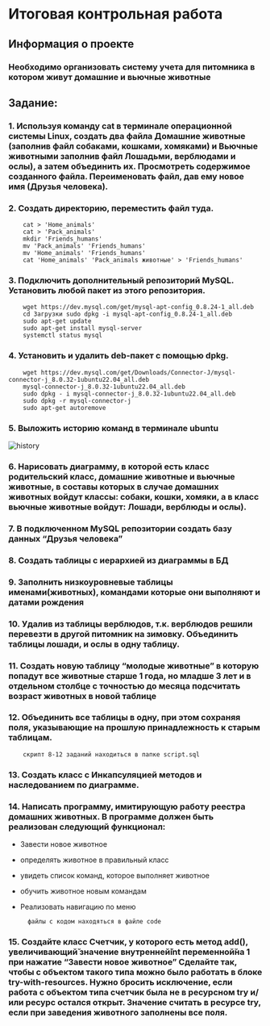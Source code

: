 # Итоговая контрольная работа

## Информация о проекте
### Необходимо организовать систему учета для питомника в котором живут домашние и вьючные животные
## Задание:
### 1. Используя команду cat в терминале операционной системы Linux, создать два файла Домашние животные (заполнив файл собаками, кошками, хомяками) и Вьючные животными заполнив файл Лошадьми, верблюдами и ослы), а затем объединить их. Просмотреть содержимое созданного файла. Переименовать файл, дав ему новое имя (Друзья человека).
### 2. Создать директорию, переместить файл туда.
        cat > 'Home_animals'
        cat > 'Pack_animals'
        mkdir 'Friends_humans'
        mv 'Pack_animals' 'Friends_humans'
        mv 'Home_animals' 'Friends_humans'
        cat 'Home_animals' 'Pack_animals животные' > 'Friends_humans'

### 3. Подключить дополнительный репозиторий MySQL. Установить любой пакет из этого репозитория.
        wget https://dev.mysql.com/get/mysql-apt-config_0.8.24-1_all.deb
        cd Загрузки sudo dpkg -i mysql-apt-config_0.8.24-1_all.deb
        sudo apt-get update
        sudo apt-get install mysql-server
        systemctl status mysql
### 4. Установить и удалить deb-пакет с помощью dpkg.
        wget https://dev.mysql.com/get/Downloads/Connector-J/mysql-connector-j_8.0.32-1ubuntu22.04_all.deb
        mysql-connector-j_8.0.32-1ubuntu22.04_all.deb
        sudo dpkg - i mysql-connector-j_8.0.32-1ubuntu22.04_all.deb
        sudo dpkg -r mysql-connector-j
        sudo apt-get autoremove
### 5. Выложить историю команд в терминале ubuntu
![history](BD_SSH\demo\images\history.png)
### 6. Нарисовать диаграмму, в которой есть класс родительский класс, домашние животные и вьючные животные, в составы которых в случае домашних животных войдут классы: собаки, кошки, хомяки, а в класс вьючные животные войдут: Лошади, верблюды и ослы).
### 7. В подключенном MySQL репозитории создать базу данных “Друзья человека”
### 8. Создать таблицы с иерархией из диаграммы в БД
### 9. Заполнить низкоуровневые таблицы именами(животных), командами которые они выполняют и датами рождения
### 10. Удалив из таблицы верблюдов, т.к. верблюдов решили перевезти в другой питомник на зимовку. Объединить таблицы лошади, и ослы в одну таблицу.
### 11. Создать новую таблицу “молодые животные” в которую попадут все животные старше 1 года, но младше 3 лет и в отдельном столбце с точностью до месяца подсчитать возраст животных в новой таблице
### 12. Объединить все таблицы в одну, при этом сохраняя поля, указывающие на прошлую принадлежность к старым таблицам.
        скрипт 8-12 заданий находиться в папке script.sql
### 13. Создать класс с Инкапсуляцией методов и наследованием по диаграмме.
### 14. Написать программу, имитирующую работу реестра домашних животных. В программе должен быть реализован следующий функционал:
* Завести новое животное
* определять животное в правильный класс
* увидеть список команд, которое выполняет животное
* обучить животное новым командам
* Реализовать навигацию по меню

        файлы с кодом находяться в файле code
### 15. Создайте класс Счетчик, у которого есть метод add(), увеличивающий̆ значение внутренней̆int переменной̆на 1 при нажатие “Завести новое животное” Сделайте так, чтобы с объектом такого типа можно было работать в блоке try-with-resources. Нужно бросить исключение, если работа с объектом типа счетчик была не в ресурсном try и/или ресурс остался открыт. Значение считать в ресурсе try, если при заведения животного заполнены все поля.